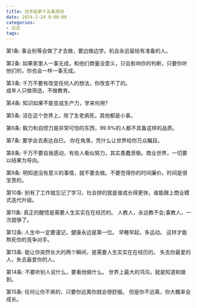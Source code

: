 ```yaml
---
title: 白手起家十五条规则
date: 2024-2-24 0:00:00
categories:
- 日志
tags:
---
```


第1条: 
事业别等会做了才去做，要边做边学。机会永远留给有准备的人。

第2条: 
如果家里人一事无成，和他们商量没意义，只会影响你的判断，只要你听他们的，你也会一样一事无成。 

第3条: 
千万不要有改变任何人的想法，你改变不了的。  
成年人只做筛选，不做教育。

第4条: 
知识如果不能变成生产力，学来何用? 

第5条: 
活在这个世界上，除了生老病死，其他都是小事。

第6条: 
毅力和自控力是非常可怕的东西，99.9%的人都不具备这样的品质。

第7条: 
要学会去表达自巳。 
你在角落，凭什么让世界给你万众瞩目。 

第8条: 
千万不要自我感动，有些人看似努力，其实愚蠢至极。商业世界，一切要以结果为导向。 

第9条: 
明知道没有意义的事情，就不要去做。不要觉得你的时间廉价。时间是很宝贵的。 

第10条: 
别有了工作就忘记了学习，社会拼的就是谁成长得更快，谁能跟上商业模式迭代升级。 

第11条: 
真正的醒悟是需要人生实实在在经历的。 
人教人，永远教不会;事教人，一次就够了。

第12条: 
人生中一定要谨记，健康永远是第一位。 
早睡早起，多运动。 
这样才能熬死你的竞争对手。 

第13条: 
能让你突然长大的两个瞬间，是需要人生实实在在经历的。 
失去你最爱的人，失去最爱你的人。

第14条: 
不要听别人说什么，要看他做什么。 
世界上最大的鸿沟，就是知道和做到。 

第15条: 
任何让你不爽的，只要你远离你就会很舒服。 
但是你不远离，你大概率会成长。
